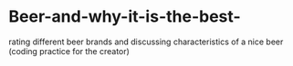 # Beer-and-why-it-is-the-best-
rating different beer brands and discussing characteristics of a nice beer (coding practice for the creator)
